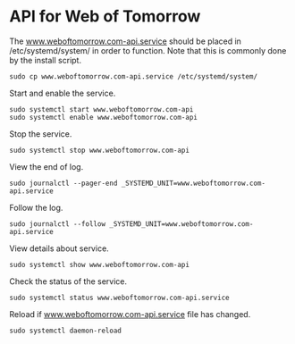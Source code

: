 # API for Web of Tomorrow

The www.weboftomorrow.com-api.service should be placed in /etc/systemd/system/ in order to function. Note that this is commonly done by the install script.

```
sudo cp www.weboftomorrow.com-api.service /etc/systemd/system/
```

Start and enable the service.

```
sudo systemctl start www.weboftomorrow.com-api
sudo systemctl enable www.weboftomorrow.com-api
```

Stop the service.

```
sudo systemctl stop www.weboftomorrow.com-api
```

View the end of log.

```
sudo journalctl --pager-end _SYSTEMD_UNIT=www.weboftomorrow.com-api.service
```

Follow the log.

```
sudo journalctl --follow _SYSTEMD_UNIT=www.weboftomorrow.com-api.service
```

View details about service.

```
sudo systemctl show www.weboftomorrow.com-api
```

Check the status of the service.

```
sudo systemctl status www.weboftomorrow.com-api.service
```

Reload if www.weboftomorrow.com-api.service file has changed.

```
sudo systemctl daemon-reload
```

